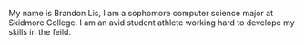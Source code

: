 My name is Brandon Lis, I am a sophomore computer science major at Skidmore College. I am an avid student athlete working hard to develope my skills in the feild. 
